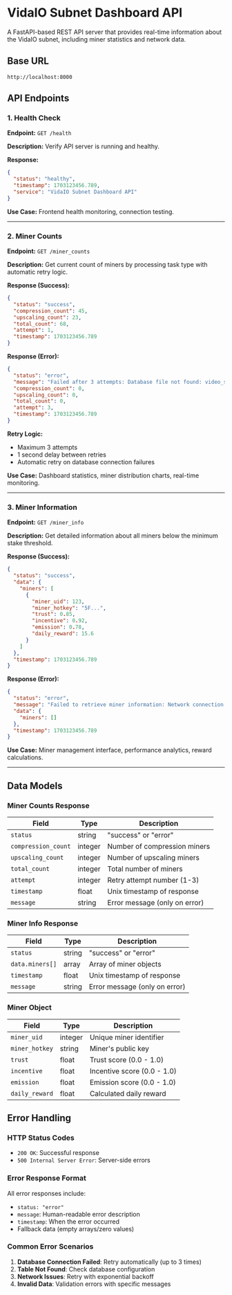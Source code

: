 # VidaIO Subnet Dashboard API

A FastAPI-based REST API server that provides real-time information about the VidaIO subnet, including miner statistics and network data.

## Base URL
```
http://localhost:8000
```

## API Endpoints

### 1. Health Check
**Endpoint:** `GET /health`

**Description:** Verify API server is running and healthy.

**Response:**
```json
{
  "status": "healthy",
  "timestamp": 1703123456.789,
  "service": "VidaIO Subnet Dashboard API"
}
```

**Use Case:** Frontend health monitoring, connection testing.

---

### 2. Miner Counts
**Endpoint:** `GET /miner_counts`

**Description:** Get current count of miners by processing task type with automatic retry logic.

**Response (Success):**
```json
{
  "status": "success",
  "compression_count": 45,
  "upscaling_count": 23,
  "total_count": 68,
  "attempt": 1,
  "timestamp": 1703123456.789
}
```

**Response (Error):**
```json
{
  "status": "error",
  "message": "Failed after 3 attempts: Database file not found: video_subnet_validator.db",
  "compression_count": 0,
  "upscaling_count": 0,
  "total_count": 0,
  "attempt": 3,
  "timestamp": 1703123456.789
}
```

**Retry Logic:**
- Maximum 3 attempts
- 1 second delay between retries
- Automatic retry on database connection failures

**Use Case:** Dashboard statistics, miner distribution charts, real-time monitoring.

---

### 3. Miner Information
**Endpoint:** `GET /miner_info`

**Description:** Get detailed information about all miners below the minimum stake threshold.

**Response (Success):**
```json
{
  "status": "success",
  "data": {
    "miners": [
      {
        "miner_uid": 123,
        "miner_hotkey": "5F...",
        "trust": 0.85,
        "incentive": 0.92,
        "emission": 0.78,
        "daily_reward": 15.6
      }
    ]
  },
  "timestamp": 1703123456.789
}
```

**Response (Error):**
```json
{
  "status": "error",
  "message": "Failed to retrieve miner information: Network connection failed",
  "data": {
    "miners": []
  },
  "timestamp": 1703123456.789
}
```

**Use Case:** Miner management interface, performance analytics, reward calculations.

---

## Data Models

### Miner Counts Response
| Field | Type | Description |
|-------|------|-------------|
| `status` | string | "success" or "error" |
| `compression_count` | integer | Number of compression miners |
| `upscaling_count` | integer | Number of upscaling miners |
| `total_count` | integer | Total number of miners |
| `attempt` | integer | Retry attempt number (1-3) |
| `timestamp` | float | Unix timestamp of response |
| `message` | string | Error message (only on error) |

### Miner Info Response
| Field | Type | Description |
|-------|------|-------------|
| `status` | string | "success" or "error" |
| `data.miners[]` | array | Array of miner objects |
| `timestamp` | float | Unix timestamp of response |
| `message` | string | Error message (only on error) |

### Miner Object
| Field | Type | Description |
|-------|------|-------------|
| `miner_uid` | integer | Unique miner identifier |
| `miner_hotkey` | string | Miner's public key |
| `trust` | float | Trust score (0.0 - 1.0) |
| `incentive` | float | Incentive score (0.0 - 1.0) |
| `emission` | float | Emission score (0.0 - 1.0) |
| `daily_reward` | float | Calculated daily reward |

## Error Handling

### HTTP Status Codes
- `200 OK`: Successful response
- `500 Internal Server Error`: Server-side errors

### Error Response Format
All error responses include:
- `status: "error"`
- `message`: Human-readable error description
- `timestamp`: When the error occurred
- Fallback data (empty arrays/zero values)

### Common Error Scenarios
1. **Database Connection Failed**: Retry automatically (up to 3 times)
2. **Table Not Found**: Check database configuration
3. **Network Issues**: Retry with exponential backoff
4. **Invalid Data**: Validation errors with specific messages
